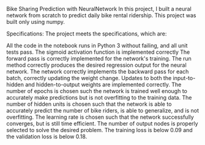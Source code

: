 Bike Sharing Prediction with NeuralNetwork
In this project, I built a neural network from scratch to predict daily bike rental ridership. This project was built only using numpy. 

Specifications:
The project meets the specifications, which are:

All the code in the notebook runs in Python 3 without failing, and all unit tests pass.
The sigmoid activation function is implemented correctly
The forward pass is correctly implemented for the network's training.
The run method correctly produces the desired regression output for the neural network.
The network correctly implements the backward pass for each batch, correctly updating the weight change.
Updates to both the input-to-hidden and hidden-to-output weights are implemented correctly.
The number of epochs is chosen such the network is trained well enough to accurately make predictions but is not overfitting to the training data.
The number of hidden units is chosen such that the network is able to accurately predict the number of bike riders, is able to generalize, and is not overfitting.
The learning rate is chosen such that the network successfully converges, but is still time efficient.
The number of output nodes is properly selected to solve the desired problem.
The training loss is below 0.09 and the validation loss is below 0.18.
